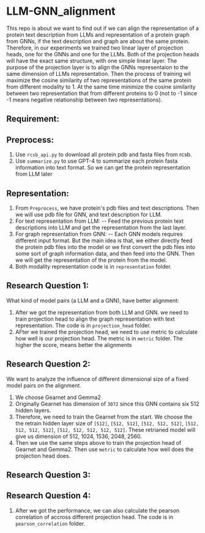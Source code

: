# LLM-GNN_alignment

This repo is about we want to find out if we can align the representation of a protein text description from LLMs and representation of a protein graph from GNNs, if the text description and graph are about the same protein. Therefore, in our experiments we trained two linear layer of projection heads, one for the GNNs and one for the LLMs. Both of the projection heads will have the exact same structure, with one simple linear layer. The purpose of the projection layer is to align the GNNs representaion to the same dimension of LLMs representation. Then the process of training wil maximize the cosine similarity of two representations of the same protein from different modality to 1. At the same time minimize the cosine similarity between two representation that from different proteins to 0 (not to -1 since -1 means negative relationship between two representations).

## Requirement:


## Preprocess:

1. Use `rcsb_api.py` to download all protein pdb and fasta files from rcsb.
2. Use `summarize.py` to use GPT-4 to summarize each protein fasta information into text format. So we can get the protein representation from LLM later

## Representation:
1. From `Preprocess`, we have protein's pdb files and text descriptions. Then we will use pdb file for GNN, and text description for LLM.
2. For text representation from LLM:
   -- Feed the previous protein text descriptions into LLM and get the representation from the last layer.
3. For graph representation from GNN:
   -- Each GNN models requires different input format. But the main idea is that, we either directly feed the protein pdb files into the model or we first convert the pdb files into some sort of graph information data, and then feed into the GNN. Then we will get the representation of the protein from the model.
4. Both modality representation code is in `representation` folder. 

## Research Question 1:
What kind of model pairs (a LLM and a GNN), have better alignment:
1. After we got the representation from both LLM and GNN. we need to train projection head to align the graph representation with text representation. The code is in `projection_head` folder.
2. AFter we trained the projection head, we need to use metric to calculate how well is our projection head. The metric is in `metric` folder. The higher the score, means better the alignments

## Research Question 2:
We want to analyze the influence of different dimensional size of a fixed model pairs on the alignment.
1. We choose Gearnet and Gemma2
2. Originally Gearnet has dimension of `3072` since this GNN contains six 512 hidden layers.
3. Therefore, we need to train the Gearnet from the start. We choose the the retrain hidden layer size of `[512]`, `[512, 512]`, `[512, 512, 512]`, `[512, 512, 512, 512]`, `[512, 512, 512, 512, 512]`. These retrianed model will give us dimension of 512, 1024, 1536, 2048, 2560.
4. Then we use the same steps above to train the projection head of Gearnet and Gemma2. Then use `metric` to calculate how well does the projection head does.


## Research Question 3:

## Research Question 4:

1. After we got the performance, we can also calculate the pearson correlation of accross different projection head. The code is in `pearson_correlation` folder.


